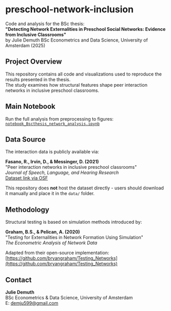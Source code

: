 # preschool-network-inclusion

Code and analysis for the BSc thesis:  
**"Detecting Network Externalities in Preschool Social Networks: Evidence from Inclusive Classrooms"**  
by Julie Demuth 
BSc Econometrics and Data Science, University of Amsterdam (2025)



## Project Overview

This repository contains all code and visualizations used to reproduce the results presented in the thesis.  
The study examines how structural features shape peer interaction networks in inclusive preschool classrooms.



## Main Notebook

Run the full analysis from preprocessing to figures:  
[`notebook_Bscthesis_network_analysis.ipynb`](notebook_Bscthesis_network_analysis.ipynb)



## Data Source

The interaction data is publicly available via:

**Fasano, R., Irvin, D., & Messinger, D. (2021)**  
"Peer interaction networks in inclusive preschool classrooms"  
*Journal of Speech, Language, and Hearing Research*  
[Dataset link via OSF](https://osf.io/84fwc/?view_only=306f65dcd1144d92b2bc87a185165c25)

This repository does **not** host the dataset directly - users should download it manually and place it in the `data/` folder.



## Methodology

Structural testing is based on simulation methods introduced by:

**Graham, B.S., & Pelican, A. (2020)**  
"Testing for Externalities in Network Formation Using Simulation"  
*The Econometric Analysis of Network Data*

Adapted from their open-source implementation:  
[https://github.com/bryangraham/Testing_Networks](https://github.com/bryangraham/Testing_Networks)



## Contact

**Julie Demuth**  
BSc Econometrics & Data Science, University of Amsterdam  
E: demju599@gmail.com

